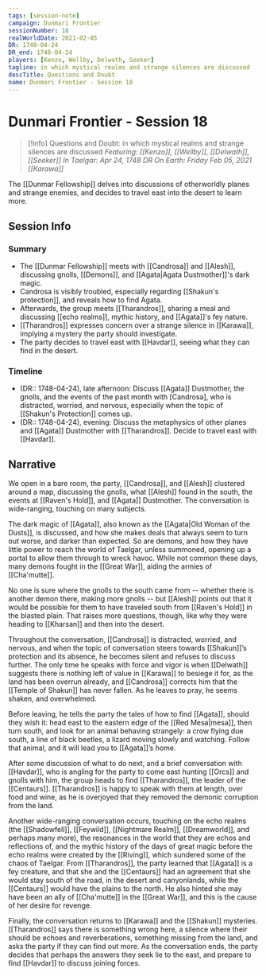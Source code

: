```yaml
---
tags: [session-note]
campaign: Dunmari Frontier
sessionNumber: 18
realWorldDate: 2021-02-05
DR: 1748-04-24
DR_end: 1748-04-24
players: [Kenzo, Wellby, Delwath, Seeker]
tagline: in which mystical realms and strange silences are discussed
descTitle: Questions and Doubt
name: Dunmari Frontier - Session 18
---
```

# Dunmari Frontier - Session 18

>[!info] Questions and Doubt: in which mystical realms and strange silences are discussed
> *Featuring: [[Kenzo]], [[Wellby]], [[Delwath]], [[Seeker]]*
> *In Taelgar: Apr 24, 1748 DR*
> *On Earth: Friday Feb 05, 2021*
> *[[Karawa]]*

The [[Dunmar Fellowship]] delves into discussions of otherworldly planes and strange enemies, and decides to travel east into the desert to learn more. 

## Session Info
### Summary
- The [[Dunmar Fellowship]] meets with [[Candrosa]] and [[Alesh]], discussing gnolls, [[Demons]], and [[Agata|Agata Dustmother]]'s dark magic.
- Candrosa is visibly troubled, especially regarding [[Shakun's protection]], and reveals how to find Agata.
- Afterwards, the group meets [[Tharandros]], sharing a meal and discussing [[echo realms]], mythic history, and [[Agata]]'s fey nature.
- [[Tharandros]] expresses concern over a strange silence in [[Karawa]], implying a mystery the party should investigate.
- The party decides to travel east with [[Havdar]], seeing what they can find in the desert. 

### Timeline
- (DR:: 1748-04-24), late afternoon: Discuss [[Agata]] Dustmother, the gnolls, and the events of the past month with [Candrosa], who is distracted, worried, and nervous, especially when the topic of [[Shakun's Protection]] comes up. 
- (DR:: 1748-04-24), evening: Discuss the metaphysics of other planes and [[Agata]] Dustmother with [[Tharandros]]. Decide to travel east with [[Havdar]].


## Narrative
We open in a bare room, the party, [[Candrosa]], and [[Alesh]] clustered around a map, discussing the gnolls, what [[Alesh]] found in the south, the events at [[Raven's Hold]], and [[Agata]] Dustmother. The conversation is wide-ranging, touching on many subjects.

The dark magic of [[Agata]], also known as the [[Agata|Old Woman of the Dusts]], is discussed, and how she makes deals that always seem to turn out worse, and darker than expected. So are demons, and how they have little power to reach the world of Taelgar, unless summoned, opening up a portal to allow them through to wreck havoc. While not common these days, many demons fought in the [[Great War]], aiding the armies of [[Cha'mutte]]. 

No one is sure where the gnolls to the south came from -- whether there is another demon there, making more gnolls -- but [[Alesh]] points out that it would be possible for them to have traveled south from [[Raven's Hold]] in the blasted plain. That raises more questions, though, like why they were heading to [[Kharsan]] and then into the desert. 

Throughout the conversation, [[Candrosa]] is distracted, worried, and nervous, and when the topic of conversation steers towards [[Shakun]]’s protection and its absence, he becomes silent and refuses to discuss further. The only time he speaks with force and vigor is when [[Delwath]] suggests there is nothing left of value in [[Karawa]] to besiege it for, as the land has been overrun already, and [[Candrosa]] corrects him that the [[Temple of Shakun]] has never fallen. As he leaves to pray, he seems shaken, and overwhelmed.

Before leaving, he tells the party the tales of how to find [[Agata]], should they wish it: head east to the eastern edge of the [[Red Mesa|mesa]], then turn south, and look for an animal behaving strangely: a crow flying due south, a line of black beetles, a lizard moving slowly and watching. Follow that animal, and it will lead you to [[Agata]]’s home.

After some discussion of what to do next, and a brief conversation with [[Havdar]], who is angling for the party to come east hunting [[Orcs]] and gnolls with him, the group heads to find [[Tharandros]], the leader of the [[Centaurs]]. [[Tharandros]] is happy to speak with them at length, over food and wine, as he is overjoyed that they removed the demonic corruption from the land.

Another wide-ranging conversation occurs, touching on the echo realms (the [[Shadowfell]], [[Feywild]], [[Nightmare Realm]], [[Dreamworld]], and perhaps many more), the resonances in the world that they are echos and reflections of, and the mythic history of the days of great magic before the echo realms were created by the [[Riving]], which sundered some of the chaos of Taelgar. From [[Tharandros]], the party learned that [[Agata]] is a fey creature, and that she and the [[Centaurs]] had an agreement that she would stay south of the road, in the desert and canyonlands, while the [[Centaurs]] would have the plains to the north. He also hinted she may have been an ally of [[Cha'mutte]] in the [[Great War]], and this is the cause of her desire for revenge.

Finally, the conversation returns to [[Karawa]] and the [[Shakun]] mysteries. [[Tharandros]] says there is something wrong here, a silence where their should be echoes and reverberations, something missing from the land, and asks the party if they can find out more. As the conversation ends, the party decides that perhaps the answers they seek lie to the east, and prepare to find [[Havdar]] to discuss joining forces.
